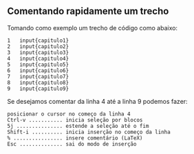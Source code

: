 Comentando rapidamente um trecho
--------------------------------

Tomando como exemplo um trecho de código como abaixo:
```
1   input{capitulo1}
2   input{capitulo2}
3   input{capitulo3}
4   input{capitulo4}
5   input{capitulo5}
6   input{capitulo6}
7   input{capitulo7}
8   input{capitulo8}
9   input{capitulo9}
```
Se desejamos comentar da linha 4 até a linha 9 podemos fazer:
```
posicionar o cursor no começo da linha 4
Ctrl-v ........... inicia seleção por blocos
5j ............... estende a seleção até o fim
Shift-i .......... inicia inserção no começo da linha
% ................ insere comentário (LaTeX)
Esc .............. sai do modo de inserção
```

